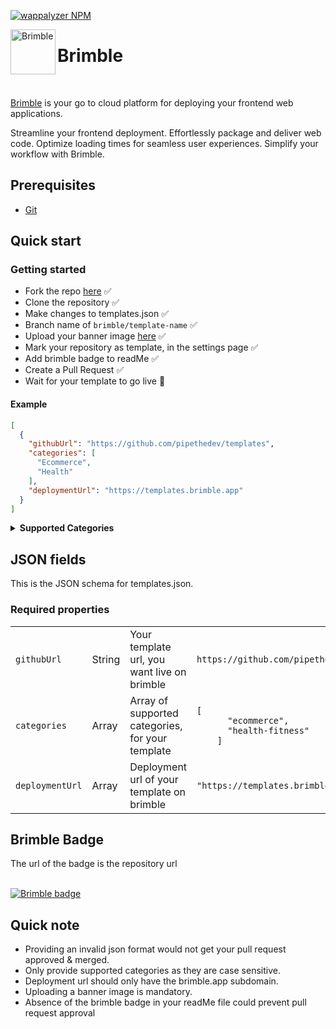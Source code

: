 [![wappalyzer NPM](https://img.shields.io/badge/npm-brimble-blue)](https://www.npmjs.com/package/@brimble/cli)


<a href="https://res.cloudinary.com/dgqfojhx4/image/upload/v1683036273/brimble-assets/paystack-logo_imtgax.png"><img src="https://res.cloudinary.com/dgqfojhx4/image/upload/v1683036273/brimble-assets/paystack-logo_imtgax.png" height="72" alt="Brimble" align="left" /></a>

# Brimble

<br>

[Brimble](https://www.brimble.io) is your go to cloud platform for deploying your frontend web applications.

Streamline your frontend deployment. Effortlessly package and deliver web code. Optimize loading times for seamless user experiences. Simplify your workflow with Brimble.

## Prerequisites

-   [Git](https://git-scm.com)

## Quick start


### Getting started

* Fork the repo [here](https://github.com/brimblehq/templates/fork) ✅
* Clone the repository ✅
* Make changes to templates.json ✅
* Branch name of <code>brimble/template-name</code> ✅
* Upload your banner image [here](https://forms.gle/FwUpnyjp46oiDT6w8) ✅
* Mark your repository as template, in the settings page ✅
* Add brimble badge to readMe ✅
* Create a Pull Request ✅
* Wait for your template to go live 🚀


#### Example

```json
[
  {
    "githubUrl": "https://github.com/pipethedev/templates",
    "categories": [
      "Ecommerce",
      "Health"
    ],
    "deploymentUrl": "https://templates.brimble.app"
  }
]
```

<details><summary><b>Supported Categories</b></summary>

### Template Categories

- **Portfolio**: Templates for showcasing personal or professional portfolios, including artists, designers, photographers, and developers. <code>portfolio</code>

- **E-Commerce**: Templates tailored for online stores, enabling users to sell products and services with ease. <code>ecommerce</code>

- **Blog**: Templates designed for bloggers to share articles, stories, and insights on various topics. <code>blog</code>

- **Corporate**: Professional templates suitable for corporate websites, highlighting company information, services, and contact details. <code>corporate</code>

- **Startup**: Templates aimed at startup companies, focusing on product features, team profiles, and value propositions. <code>startup</code>

- **Event**: Templates for promoting and managing events, conferences, workshops, and other gatherings. <code>event</code>

- **Restaurant**: Templates for restaurants and cafes, showcasing menus, location details, and reservation options. <code>restaurant</code>

- **Personal Blogging**: Templates tailored for personal bloggers to express thoughts, ideas, and experiences. <code>personal-blogging</code>

- **Nonprofit**: Templates for nonprofit organizations to raise awareness, share mission details, and collect donations. <code>nonprofit</code>

- **Education**: Templates for educational institutions, providing information about courses, faculty, and admissions. <code>education</code>

- **Travel**: Templates designed for travel agencies or travel bloggers to showcase destinations, itineraries, and travel tips. <code>travel</code>

- **Music/Band**: Templates for musicians and bands to showcase their music, tour dates, and merchandise. <code>music-band</code>

- **Health/Fitness**: Templates related to health and fitness, suitable for gyms, fitness coaches, and wellness blogs. <code>health-fitness</code>

- **Real Estate**: Templates for real estate agents or agencies to display property listings and contact information. <code>real-estate</code>

- **Technology**: Templates for tech-related companies or blogs, focusing on products, innovations, and industry insights. <code>technology</code>

- **Fashion**: Templates for fashion designers, brands, or boutiques to showcase clothing lines and accessories. <code>fashion</code>

- **Art/Creative**: Templates for artists and creatives to display their artwork, designs, and creative projects.<code>art-creative</code>

- **Freelancer/Consultant**: Templates for freelancers and consultants to present their services, expertise, and client testimonials. <code>freelancer-consultant</code>

- **Community/Forum**: Templates for creating online communities or discussion forums around specific topics. <code>forum</code>

- **News/Magazine**: Templates designed for news websites or online magazines, featuring articles, headlines, and multimedia content. <code>news/magazine</code>



</details>

## JSON fields

This is the JSON schema for templates.json.

### Required properties

<table>

  <tbody>
    <tr>
      <td><code>githubUrl</code></td>
      <td>String</td>
      <td>
        Your template url, you want live on brimble
      </td>
      <td><code>https://github.com/pipethedev/templates</code></td>
    </tr>
    <tr>
      <td><code>categories</code></td>
      <td>Array</td>
      <td>Array of supported categories, for your template</td>
      <td>
        <code>[
      "ecommerce",
      "health-fitness"
    ]</code>
      </td>
    </tr>
    <tr>
      <td><code>deploymentUrl</code></td>
      <td>Array</td>
      <td>Deployment url of your template on brimble</td>
      <td>
        <code>"https://templates.brimble.app"</code>
      </td>
    </tr>
  </tbody>
</table>

## Brimble Badge
The url of the badge is the repository url

<br/>
<a href="https://github.com/brimblehq/templates">
<img src="https://res.cloudinary.com/dgqfojhx4/image/upload/v1692011166/brimble-assets/badge_fuuq5i.png" alt="Brimble badge"/>
</a>

## Quick note

-   Providing an invalid json format would not get your pull request approved & merged.
-   Only provide supported categories as they are case sensitive.
-   Deployment url should only have the brimble.app subdomain.
-   Uploading a banner image is mandatory.
-   Absence of the brimble badge in your readMe file could prevent pull request approval
